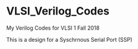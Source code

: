 # VLSI_Verilog_Codes

My Verilog Codes for VLSI 1 Fall 2018

This is a design for a Syschrnous Serial Port (SSP)

